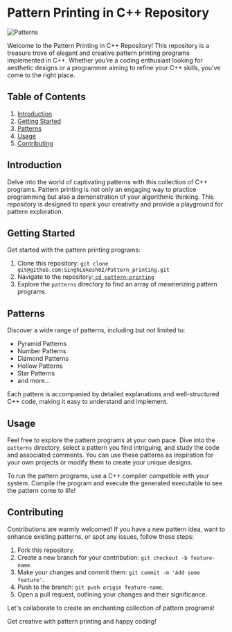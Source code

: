 # Pattern Printing in C++ Repository

![Patterns](https://www.simplilearn.com/ice9/free_resources_article_thumb/java-pattern-programs-P23%28Updated%29.png)

Welcome to the Pattern Printing in C++ Repository! This repository is a treasure trove of elegant and creative pattern printing programs implemented in C++. Whether you're a coding enthusiast looking for aesthetic designs or a programmer aiming to refine your C++ skills, you've come to the right place.

## Table of Contents

1. [Introduction](#introduction)
2. [Getting Started](#getting-started)
3. [Patterns](#patterns)
4. [Usage](#usage)
5. [Contributing](#contributing)

## Introduction

Delve into the world of captivating patterns with this collection of C++ programs. Pattern printing is not only an engaging way to practice programming but also a demonstration of your algorithmic thinking. This repository is designed to spark your creativity and provide a playground for pattern exploration.

## Getting Started

Get started with the pattern printing programs:

1. Clone this repository: `git clone git@github.com:SinghLokesh02/Pattern_printing.git`
2. Navigate to the repository:[ `cd pattern-printing`](https://github.com/SinghLokesh02/Pattern_printing)
3. Explore the `patterns` directory to find an array of mesmerizing pattern programs.

## Patterns

Discover a wide range of patterns, including but not limited to:

- Pyramid Patterns
- Number Patterns
- Diamond Patterns
- Hollow Patterns
- Star Patterns
- and more...

Each pattern is accompanied by detailed explanations and well-structured C++ code, making it easy to understand and implement.

## Usage

Feel free to explore the pattern programs at your own pace. Dive into the `patterns` directory, select a pattern you find intriguing, and study the code and associated comments. You can use these patterns as inspiration for your own projects or modify them to create your unique designs.

To run the pattern programs, use a C++ compiler compatible with your system. Compile the program and execute the generated executable to see the pattern come to life!

## Contributing

Contributions are warmly welcomed! If you have a new pattern idea, want to enhance existing patterns, or spot any issues, follow these steps:

1. Fork this repository.
2. Create a new branch for your contribution: `git checkout -b feature-name`.
3. Make your changes and commit them: `git commit -m 'Add some feature'`.
4. Push to the branch: `git push origin feature-name`.
5. Open a pull request, outlining your changes and their significance.

Let's collaborate to create an enchanting collection of pattern programs!

Get creative with pattern printing and happy coding!

